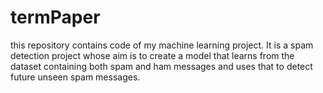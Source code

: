 # termPaper
this repository contains code of my machine learning project. It is a spam detection project whose aim is to create a model that learns from the dataset containing both spam and ham messages and uses that to detect future unseen spam messages.
